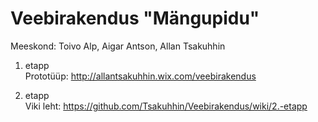 Veebirakendus "Mängupidu"
===============

Meeskond: Toivo Alp, Aigar Antson, Allan Tsakuhhin

1. etapp  
Prototüüp:
http://allantsakuhhin.wix.com/veebirakendus

2. etapp  
Viki leht: https://github.com/Tsakuhhin/Veebirakendus/wiki/2.-etapp  
  


